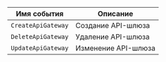 Имя события | Описание
--- | ---
`CreateApiGateway` | Создание API-шлюза
`DeleteApiGateway` | Удаление API-шлюза
`UpdateApiGateway` | Изменение API-шлюза